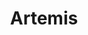 ---
title: Artemis
categories:
  - message-broker
docs:
  - id: java
    url: https://java.testcontainers.org/modules/activemq/
    example: |
      ```java
      var artemis = new ArtemisContainer("apache/activemq-artemis:2.30.0-alpine");
      artemis.start();
      ```
  - id: go
    url: https://golang.testcontainers.org/modules/artemis/
    example: |
      ```go
      artemisContainer, err := artemis.RunContainer(ctx, testcontainers.WithImage("docker.io/apache/activemq-artemis:2.30.0-alpine"))
      ```
  - id: dotnet
    url: https://www.nuget.org/packages/Testcontainers.ActiveMQ
    example: |
      ```csharp
      var artemisContainer = new ArtemisBuilder()
        .WithImage("apache/activemq-artemis:2.31.2")
        .Build();
        await artemisContainer.StartAsync();
      ```
description: |
  Apache ActiveMQ Artemis is an open source project to build a multi-protocol, embeddable, very high performance, clustered, asynchronous messaging system.
---